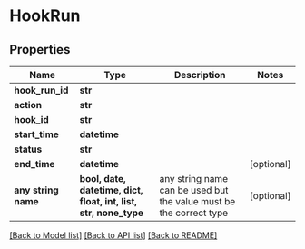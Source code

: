 # HookRun


## Properties
Name | Type | Description | Notes
------------ | ------------- | ------------- | -------------
**hook_run_id** | **str** |  | 
**action** | **str** |  | 
**hook_id** | **str** |  | 
**start_time** | **datetime** |  | 
**status** | **str** |  | 
**end_time** | **datetime** |  | [optional] 
**any string name** | **bool, date, datetime, dict, float, int, list, str, none_type** | any string name can be used but the value must be the correct type | [optional]

[[Back to Model list]](../README.md#documentation-for-models) [[Back to API list]](../README.md#documentation-for-api-endpoints) [[Back to README]](../README.md)



